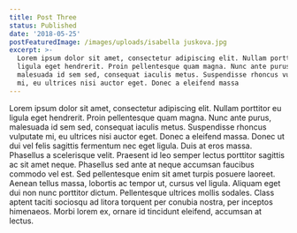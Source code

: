 ```yaml
---
title: Post Three
status: Published
date: '2018-05-25'
postFeaturedImage: /images/uploads/isabella juskova.jpg
excerpt: >-
  Lorem ipsum dolor sit amet, consectetur adipiscing elit. Nullam porttitor eu
  ligula eget hendrerit. Proin pellentesque quam magna. Nunc ante purus,
  malesuada id sem sed, consequat iaculis metus. Suspendisse rhoncus vulputate
  mi, eu ultrices nisi auctor eget. Donec a eleifend massa
---
```

Lorem ipsum dolor sit amet, consectetur adipiscing elit. Nullam porttitor eu ligula eget hendrerit. Proin pellentesque quam magna. Nunc ante purus, malesuada id sem sed, consequat iaculis metus. Suspendisse rhoncus vulputate mi, eu ultrices nisi auctor eget. Donec a eleifend massa. Donec ut dui vel felis sagittis fermentum nec eget ligula. Duis at eros massa. Phasellus a scelerisque velit. Praesent id leo semper lectus porttitor sagittis ac sit amet neque. Phasellus sed ante at neque accumsan faucibus commodo vel est. Sed pellentesque enim sit amet turpis posuere laoreet. Aenean tellus massa, lobortis ac tempor ut, cursus vel ligula. Aliquam eget dui non nunc porttitor dictum. Pellentesque ultrices mollis sodales. Class aptent taciti sociosqu ad litora torquent per conubia nostra, per inceptos himenaeos. Morbi lorem ex, ornare id tincidunt eleifend, accumsan at lectus.
